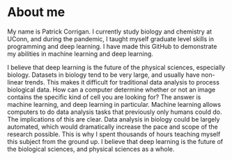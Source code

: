 # About me
My name is Patrick Corrigan. I currently study biology and chemistry at UConn, and during the pandemic, I taught myself graduate level skills in programming and deep learning. I have made this GitHub to demonstrate my abilities in machine learning and deep learning.

I believe that deep learning is the future of the physical sciences, especially biology. Datasets in biology tend to be very large, and usually have non-linear trends. This makes it difficult for traditional data analysis to process biological data. How can a computer determine whether or not an image contains the specific kind of cell you are looking for? The answer is machine learning, and deep learning in particular. Machine learning allows computers to do data analysis tasks that previously only humans could do. The implications of this are clear. Data analysis in biology could be largely automated, which would dramatically increase the pace and scope of the research possible. This is why I spent thousands of hours teaching myself this subject from the ground up. I believe that deep learning is the future of the biological sciences, and physical sciences as a whole. 

